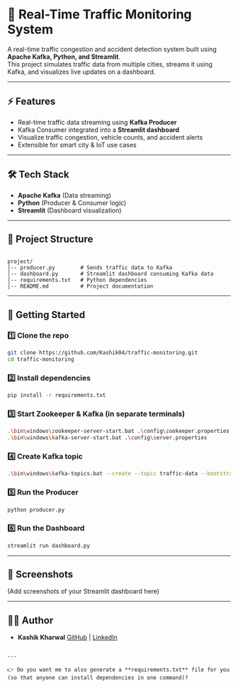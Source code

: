 # 🚦 Real-Time Traffic Monitoring System

A real-time traffic congestion and accident detection system built using **Apache Kafka, Python, and Streamlit**.  
This project simulates traffic data from multiple cities, streams it using Kafka, and visualizes live updates on a dashboard.

---

## ⚡ Features
- Real-time traffic data streaming using **Kafka Producer**
- Kafka Consumer integrated into a **Streamlit dashboard**
- Visualize traffic congestion, vehicle counts, and accident alerts
- Extensible for smart city & IoT use cases

---

## 🛠️ Tech Stack
- **Apache Kafka** (Data streaming)
- **Python** (Producer & Consumer logic)
- **Streamlit** (Dashboard visualization)

---

## 📂 Project Structure
```

project/
│-- producer.py        # Sends traffic data to Kafka
│-- dashboard.py       # Streamlit dashboard consuming Kafka data
│-- requirements.txt   # Python dependencies
│-- README.md          # Project documentation

````

---

## 🚀 Getting Started

### 1️⃣ Clone the repo
```bash
git clone https://github.com/Kashik04/traffic-monitoring.git
cd traffic-monitoring
````

### 2️⃣ Install dependencies

```bash
pip install -r requirements.txt
```

### 3️⃣ Start Zookeeper & Kafka (in separate terminals)

```bash
.\bin\windows\zookeeper-server-start.bat .\config\zookeeper.properties
.\bin\windows\kafka-server-start.bat .\config\server.properties
```

### 4️⃣ Create Kafka topic

```bash
.\bin\windows\kafka-topics.bat --create --topic traffic-data --bootstrap-server localhost:9092 --partitions 1 --replication-factor 1
```

### 5️⃣ Run the Producer

```bash
python producer.py
```

### 6️⃣ Run the Dashboard

```bash
streamlit run dashboard.py
```

---

## 📸 Screenshots

(Add screenshots of your Streamlit dashboard here)

---

## 👨‍💻 Author

* **Kashik Kharwal**
  [GitHub](https://github.com/Kashik04) | [LinkedIn](#)

```

---

👉 Do you want me to also generate a **requirements.txt** file for you (so that anyone can install dependencies in one command)?
```
